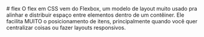 #   f l e x 
O flex em CSS vem do Flexbox, um modelo de layout muito usado pra alinhar e distribuir espaço entre elementos dentro de um contêiner. Ele facilita MUITO o posicionamento de itens, principalmente quando você quer centralizar coisas ou fazer layouts responsivos.
 
 
